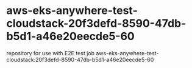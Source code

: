 # aws-eks-anywhere-test-cloudstack-20f3defd-8590-47db-b5d1-a46e20eecde5-60
repository for use with E2E test job aws-eks-anywhere-test-cloudstack:20f3defd-8590-47db-b5d1-a46e20eecde5-60
